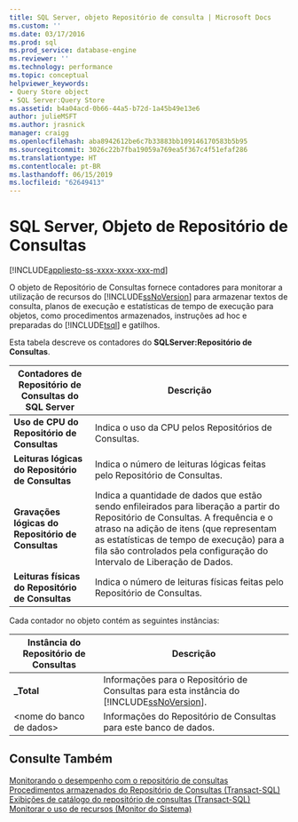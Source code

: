 ```yaml
---
title: SQL Server, objeto Repositório de consulta | Microsoft Docs
ms.custom: ''
ms.date: 03/17/2016
ms.prod: sql
ms.prod_service: database-engine
ms.reviewer: ''
ms.technology: performance
ms.topic: conceptual
helpviewer_keywords:
- Query Store object
- SQL Server:Query Store
ms.assetid: b4a04acd-0b66-44a5-b72d-1a45b49e13e6
author: julieMSFT
ms.author: jrasnick
manager: craigg
ms.openlocfilehash: aba8942612be6c7b33883bb109146170583b5b95
ms.sourcegitcommit: 3026c22b7fba19059a769ea5f367c4f51efaf286
ms.translationtype: HT
ms.contentlocale: pt-BR
ms.lasthandoff: 06/15/2019
ms.locfileid: "62649413"
---
```

# <a name="sql-server-query-store-object"></a>SQL Server, Objeto de Repositório de Consultas
[!INCLUDE[appliesto-ss-xxxx-xxxx-xxx-md](../../includes/appliesto-ss-xxxx-xxxx-xxx-md.md)]

  O objeto de Repositório de Consultas fornece contadores para monitorar a utilização de recursos do [!INCLUDE[ssNoVersion](../../includes/ssnoversion-md.md)] para armazenar textos de consulta, planos de execução e estatísticas de tempo de execução para objetos, como procedimentos armazenados, instruções ad hoc e preparadas do [!INCLUDE[tsql](../../includes/tsql-md.md)] e gatilhos.  
  
 Esta tabela descreve os contadores do **SQLServer:Repositório de Consultas**.  
  
|Contadores de Repositório de Consultas do SQL Server|Descrição|  
|-------------------------------------|-----------------|  
|**Uso de CPU do Repositório de Consultas**|Indica o uso da CPU pelos Repositórios de Consultas.|  
|**Leituras lógicas do Repositório de Consultas**|Indica o número de leituras lógicas feitas pelo Repositório de Consultas.|  
|**Gravações lógicas do Repositório de Consultas**|Indica a quantidade de dados que estão sendo enfileirados para liberação a partir do Repositório de Consultas. A frequência e o atraso na adição de itens (que representam as estatísticas de tempo de execução) para a fila são controlados pela configuração do Intervalo de Liberação de Dados.|  
|**Leituras físicas do Repositório de Consultas**|Indica o número de leituras físicas feitas pelo Repositório de Consultas.|  
  
 Cada contador no objeto contém as seguintes instâncias:  
  
|Instância do Repositório de Consultas|Descrição|  
|--------------------------|-----------------|  
|**_Total**|Informações para o Repositório de Consultas para esta instância do [!INCLUDE[ssNoVersion](../../includes/ssnoversion-md.md)].|  
|\<nome do banco de dados>|Informações do Repositório de Consultas para este banco de dados.|  
  
## <a name="see-also"></a>Consulte Também  
 [Monitorando o desempenho com o repositório de consultas](../../relational-databases/performance/monitoring-performance-by-using-the-query-store.md)   
 [Procedimentos armazenados do Repositório de Consultas &#40;Transact-SQL&#41;](../../relational-databases/system-stored-procedures/query-store-stored-procedures-transact-sql.md)   
 [Exibições de catálogo do repositório de consultas &#40;Transact-SQL&#41;](../../relational-databases/system-catalog-views/query-store-catalog-views-transact-sql.md)   
 [Monitorar o uso de recursos &#40;Monitor do Sistema&#41;](../../relational-databases/performance-monitor/monitor-resource-usage-system-monitor.md)  
  
  
